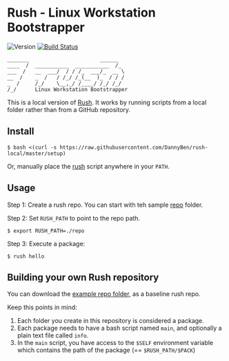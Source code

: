Rush - Linux Workstation Bootstrapper
==================================================

![Version](https://img.shields.io/badge/version-0.1.2-blue.svg)
[![Build Status](https://travis-ci.com/DannyBen/rush-local.svg?branch=master)](https://travis-ci.com/DannyBen/rush-local)

```
_______                       ______  
____  /  ___________  ___________  /_ 
___  /   __  ___/  / / /_  ___/_  __ \
__  /    _  /   / /_/ /_(__  )_  / / /
_  /     /_/    \__,_/ /____/ /_/ /_/ 
/_/      Linux Workstation Bootstrapper
```


This is a local version of [Rush][1]. It works by running scripts from a local
folder rather than from a GitHub repository.


Install
--------------------------------------------------

    $ bash <(curl -s https://raw.githubusercontent.com/DannyBen/rush-local/master/setup)

Or, manually place the [rush](rush) script anywhere in your `PATH`.


Usage
--------------------------------------------------

Step 1: Create a rush repo. You can start with teh sample [repo](/repo) folder.

Step 2: Set `RUSH_PATH` to point to the repo path.

    $ export RUSH_PATH=./repo

Step 3: Execute a package:

    $ rush hello


Building your own Rush repository
--------------------------------------------------

You can download the [example repo folder](/repo), as a baseline rush repo.

Keep this points in mind:

1. Each folder you create in this repository is considered a package.
2. Each package needs to have a bash script named `main`, and optionally
   a plain text file called `info`.
4. In the `main` script, you have access to the `$SELF` environment variable
   which contains the path of the package (== `$RUSH_PATH/$PACK`)



[1]: https://github.com/dannyben/rush-command
